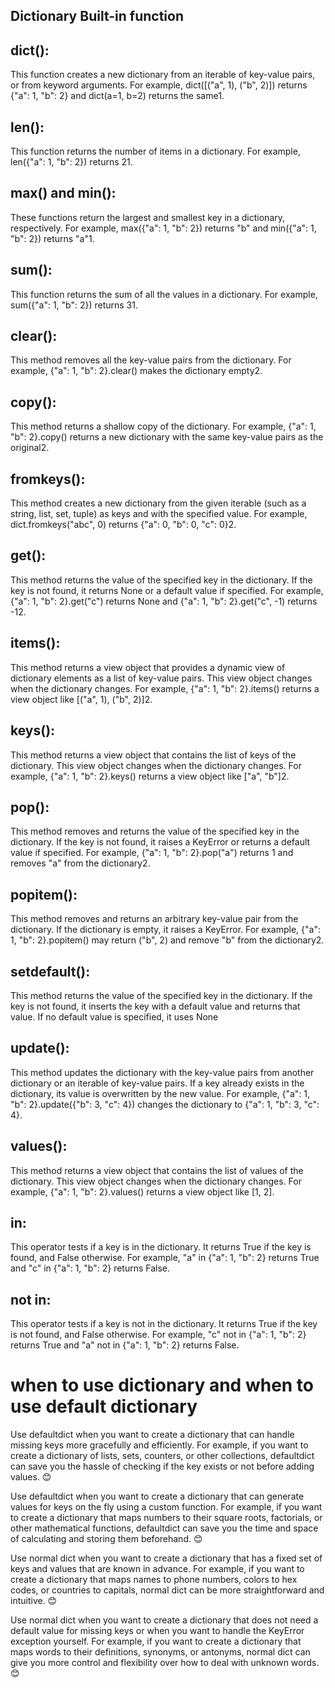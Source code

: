 ## Dictionary Built-in function
## dict(): 
This function creates a new dictionary from an iterable of key-value pairs, or from keyword arguments. For example, dict([("a", 1), ("b", 2)]) returns {"a": 1, "b": 2} and dict(a=1, b=2) returns the same1.
## len(): 
This function returns the number of items in a dictionary. For example, len({"a": 1, "b": 2}) returns 21.
## max() and min(): 
These functions return the largest and smallest key in a dictionary, respectively. For example, max({"a": 1, "b": 2}) returns "b" and min({"a": 1, "b": 2}) returns "a"1.
## sum(): 
This function returns the sum of all the values in a dictionary. For example, sum({"a": 1, "b": 2}) returns 31.
## clear(): 
This method removes all the key-value pairs from the dictionary. For example, {"a": 1, "b": 2}.clear() makes the dictionary empty2.
## copy(): 
This method returns a shallow copy of the dictionary. For example, {"a": 1, "b": 2}.copy() returns a new dictionary with the same key-value pairs as the original2.
## fromkeys(): 
This method creates a new dictionary from the given iterable (such as a string, list, set, tuple) as keys and with the specified value. For example, dict.fromkeys("abc", 0) returns {"a": 0, "b": 0, "c": 0}2.
## get(): 
This method returns the value of the specified key in the dictionary. If the key is not found, it returns None or a default value if specified. For example, {"a": 1, "b": 2}.get("c") returns None and {"a": 1, "b": 2}.get("c", -1) returns -12.
## items(): 
This method returns a view object that provides a dynamic view of dictionary elements as a list of key-value pairs. This view object changes when the dictionary changes. For example, {"a": 1, "b": 2}.items() returns a view object like [("a", 1), ("b", 2)]2.
## keys(): 
This method returns a view object that contains the list of keys of the dictionary. This view object changes when the dictionary changes. For example, {"a": 1, "b": 2}.keys() returns a view object like ["a", "b"]2.
## pop(): 
This method removes and returns the value of the specified key in the dictionary. If the key is not found, it raises a KeyError or returns a default value if specified. For example, {"a": 1, "b": 2}.pop("a") returns 1 and removes "a" from the dictionary2.
## popitem(): 
This method removes and returns an arbitrary key-value pair from the dictionary. If the dictionary is empty, it raises a KeyError. For example, {"a": 1, "b": 2}.popitem() may return ("b", 2) and remove "b" from the dictionary2.
## setdefault(): 
This method returns the value of the specified key in the dictionary. If the key is not found, it inserts the key with a default value and returns that value. If no default value is specified, it uses None
## update(): 
This method updates the dictionary with the key-value pairs from another dictionary or an iterable of key-value pairs. If a key already exists in the dictionary, its value is overwritten by the new value. For example, {"a": 1, "b": 2}.update({"b": 3, "c": 4}) changes the dictionary to {"a": 1, "b": 3, "c": 4}.
## values(): 
This method returns a view object that contains the list of values of the dictionary. This view object changes when the dictionary changes. For example, {"a": 1, "b": 2}.values() returns a view object like [1, 2].
## in: 
This operator tests if a key is in the dictionary. It returns True if the key is found, and False otherwise. For example, "a" in {"a": 1, "b": 2} returns True and "c" in {"a": 1, "b": 2} returns False.
## not in: 
This operator tests if a key is not in the dictionary. It returns True if the key is not found, and False otherwise. For example, "c" not in {"a": 1, "b": 2} returns True and "a" not in {"a": 1, "b": 2} returns False.
# when to use dictionary and when to use default dictionary 

Use defaultdict when you want to create a dictionary that can handle missing keys more gracefully and efficiently. For example, if you want to create a dictionary of lists, sets, counters, or other collections, defaultdict can save you the hassle of checking if the key exists or not before adding values. 😊

Use defaultdict when you want to create a dictionary that can generate values for keys on the fly using a custom function. For example, if you want to create a dictionary that maps numbers to their square roots, factorials, or other mathematical functions, defaultdict can save you the time and space of calculating and storing them beforehand. 😊

Use normal dict when you want to create a dictionary that has a fixed set of keys and values that are known in advance. For example, if you want to create a dictionary that maps names to phone numbers, colors to hex codes, or countries to capitals, normal dict can be more straightforward and intuitive. 😊

Use normal dict when you want to create a dictionary that does not need a default value for missing keys or when you want to handle the KeyError exception yourself. For example, if you want to create a dictionary that maps words to their definitions, synonyms, or antonyms, normal dict can give you more control and flexibility over how to deal with unknown words. 😊
